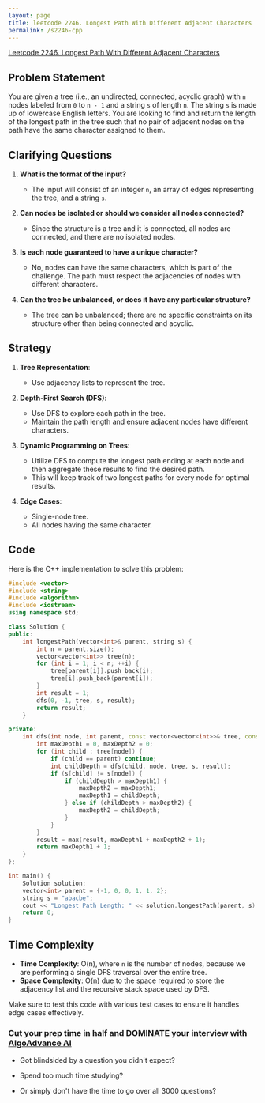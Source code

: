 ```yaml
---
layout: page
title: leetcode 2246. Longest Path With Different Adjacent Characters
permalink: /s2246-cpp
---
```

[Leetcode 2246. Longest Path With Different Adjacent Characters](https://algoadvance.github.io/algoadvance/l2246)
## Problem Statement

You are given a tree (i.e., an undirected, connected, acyclic graph) with `n` nodes labeled from `0` to `n - 1` and a string `s` of length `n`. The string `s` is made up of lowercase English letters. You are looking to find and return the length of the longest path in the tree such that no pair of adjacent nodes on the path have the same character assigned to them.

## Clarifying Questions

1. **What is the format of the input?**
   - The input will consist of an integer `n`, an array of edges representing the tree, and a string `s`.

2. **Can nodes be isolated or should we consider all nodes connected?**
   - Since the structure is a tree and it is connected, all nodes are connected, and there are no isolated nodes.

3. **Is each node guaranteed to have a unique character?**
   - No, nodes can have the same characters, which is part of the challenge. The path must respect the adjacencies of nodes with different characters.

4. **Can the tree be unbalanced, or does it have any particular structure?**
   - The tree can be unbalanced; there are no specific constraints on its structure other than being connected and acyclic.

## Strategy

1. **Tree Representation**:
   - Use adjacency lists to represent the tree.

2. **Depth-First Search (DFS)**:
   - Use DFS to explore each path in the tree.
   - Maintain the path length and ensure adjacent nodes have different characters.

3. **Dynamic Programming on Trees**:
   - Utilize DFS to compute the longest path ending at each node and then aggregate these results to find the desired path.
   - This will keep track of two longest paths for every node for optimal results.

4. **Edge Cases**:
   - Single-node tree.
   - All nodes having the same character.

## Code

Here is the C++ implementation to solve this problem:

```cpp
#include <vector>
#include <string>
#include <algorithm>
#include <iostream>
using namespace std;

class Solution {
public:
    int longestPath(vector<int>& parent, string s) {
        int n = parent.size();
        vector<vector<int>> tree(n);
        for (int i = 1; i < n; ++i) {
            tree[parent[i]].push_back(i);
            tree[i].push_back(parent[i]);
        }
        int result = 1;
        dfs(0, -1, tree, s, result);
        return result;
    }

private:
    int dfs(int node, int parent, const vector<vector<int>>& tree, const string& s, int& result) {
        int maxDepth1 = 0, maxDepth2 = 0;
        for (int child : tree[node]) {
            if (child == parent) continue;
            int childDepth = dfs(child, node, tree, s, result);
            if (s[child] != s[node]) {
                if (childDepth > maxDepth1) {
                    maxDepth2 = maxDepth1;
                    maxDepth1 = childDepth;
                } else if (childDepth > maxDepth2) {
                    maxDepth2 = childDepth;
                }
            }
        }
        result = max(result, maxDepth1 + maxDepth2 + 1);
        return maxDepth1 + 1;
    }
};

int main() {
    Solution solution;
    vector<int> parent = {-1, 0, 0, 1, 1, 2};
    string s = "abacbe";
    cout << "Longest Path Length: " << solution.longestPath(parent, s) << endl;
    return 0;
}
```

## Time Complexity

- **Time Complexity**: O(n), where `n` is the number of nodes, because we are performing a single DFS traversal over the entire tree.
- **Space Complexity**: O(n) due to the space required to store the adjacency list and the recursive stack space used by DFS.

Make sure to test this code with various test cases to ensure it handles edge cases effectively.


### Cut your prep time in half and DOMINATE your interview with [AlgoAdvance AI](https://algoAdvance.com)

- Got blindsided by a question you didn't expect?

- Spend too much time studying?

- Or simply don't have the time to go over all 3000 questions?

